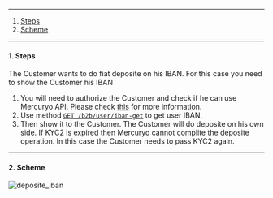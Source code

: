 ***

1. [Steps](README.md#1-steps)
2. [Scheme](README.md#2-scheme)

***

#### 1. Steps
The Customer wants to do fiat deposite on his IBAN. For this case you need to show the Customer his IBAN
1. You will need to authorize the Customer and check if he can use Mercuryo API. Please check [this](https://github.com/mercuryoio/Commercial-API/blob/master/Login/README.md) for more information.
2. Use method [`GET /b2b/user/iban-get`]() to get user IBAN.
3. Then show it to the Customer. The Customer will do deposite on his own side. If KYC2 is expired then Mercuryo cannot complite the deposite operation. In this case the Customer needs to pass KYC2 again.

***

#### 2. Scheme

![deposite_iban](https://github.com/mercuryoio/Commercial-API/blob/master/4%20fiat%20deposit/deposit%20IBAN.png)
